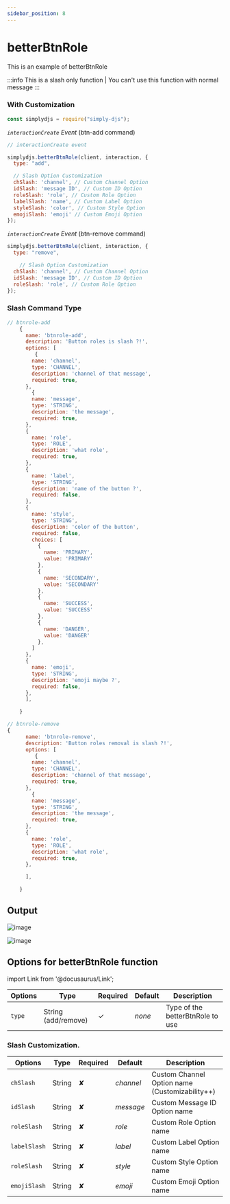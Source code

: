 ```yaml
---
sidebar_position: 8
---
```


# betterBtnRole

This is an example of betterBtnRole

:::info
This is a slash only function | You can't use this function with normal message
:::

### With Customization

```js
const simplydjs = require("simply-djs");
```

_`interactionCreate` Event_ (btn-add command)

```js
// interactionCreate event

simplydjs.betterBtnRole(client, interaction, {
  type: "add",

  // Slash Option Customization
  chSlash: 'channel', // Custom Channel Option
  idSlash: 'message ID', // Custom ID Option
  roleSlash: 'role', // Custom Role Option
  labelSlash: 'name', // Custom Label Option
  styleSlash: 'color', // Custom Style Option
  emojiSlash: 'emoji' // Custom Emoji Option
});
```

_`interactionCreate` Event_ (btn-remove command)
```js
simplydjs.betterBtnRole(client, interaction, {
  type: "remove",

    // Slash Option Customization
  chSlash: 'channel', // Custom Channel Option
  idSlash: 'message ID', // Custom ID Option
  roleSlash: 'role', // Custom Role Option
});
```

### Slash Command Type

```js
// btnrole-add
    {
      name: 'btnrole-add',
      description: 'Button roles is slash ?!',
      options: [
         {
        name: 'channel',
        type: 'CHANNEL',
        description: 'channel of that message',
        required: true,
      },
        {
        name: 'message',
        type: 'STRING',
        description: 'the message',
        required: true,
      },
      {
        name: 'role',
        type: 'ROLE',
        description: 'what role',
        required: true,
      },
      {
        name: 'label',
        type: 'STRING',
        description: 'name of the button ?',
        required: false,
      },
      {
        name: 'style',
        type: 'STRING',
        description: 'color of the button',
        required: false,
        choices: [
          {
            name: 'PRIMARY',
            value: 'PRIMARY'
          },
          {
            name: 'SECONDARY',
            value: 'SECONDARY'
          },
          {
            name: 'SUCCESS',
            value: 'SUCCESS'
          },
          {
            name: 'DANGER',
            value: 'DANGER'
          },
        ]
      },
      {
        name: 'emoji',
        type: 'STRING',
        description: 'emoji maybe ?',
        required: false,
      },
      ],

    }
```

```js
// btnrole-remove
{
      name: 'btnrole-remove',
      description: 'Button roles removal is slash ?!',
      options: [
         {
        name: 'channel',
        type: 'CHANNEL',
        description: 'channel of that message',
        required: true,
      },
        {
        name: 'message',
        type: 'STRING',
        description: 'the message',
        required: true,
      },
      {
        name: 'role',
        type: 'ROLE',
        description: 'what role',
        required: true,
      },

      ],

    }
```

## Output

![image](https://media.discordapp.net/attachments/877596016138936430/890999104044404776/8wFg3SdnkDaQAAAABJRU5ErkJggg.png)

![image](https://media.discordapp.net/attachments/877596016138936430/890999286509232208/AYPhA9qN4HCXAAAAAElFTkSuQmCC.png)

## Options for betterBtnRole function

import Link from '@docusaurus/Link';

<div style={{textAlign: 'center'}}>

| Options | Type                                                                                                                          | Required | Default | Description                      |
| ------- | ----------------------------------------------------------------------------------------------------------------------------- | -------- | ------- | -------------------------------- |
| `type`  | <Link to="https://developer.mozilla.org/en-US/docs/Web/JavaScript/Reference/Global_Objects/String">String (add/remove)</Link> | ✓        | _none_  | Type of the betterBtnRole to use |

</div>

### Slash Customization.

<div style={{textAlign: 'center'}}>

| Options | Type                                                                                                                          | Required | Default | Description                      |
| ------- | ----------------------------------------------------------------------------------------------------------------------------- | -------- | ------- | -------------------------------- |
| `chSlash`  | <Link to="https://developer.mozilla.org/en-US/docs/Web/JavaScript/Reference/Global_Objects/String">String</Link> | ✘        | _channel_  | Custom Channel Option name (Customizability++)|
| `idSlash`  | <Link to="https://developer.mozilla.org/en-US/docs/Web/JavaScript/Reference/Global_Objects/String">String</Link> | ✘        | _message_  | Custom Message ID Option name |
| `roleSlash`  | <Link to="https://developer.mozilla.org/en-US/docs/Web/JavaScript/Reference/Global_Objects/String">String</Link> | ✘        | _role_  | Custom Role Option name |
| `labelSlash`  | <Link to="https://developer.mozilla.org/en-US/docs/Web/JavaScript/Reference/Global_Objects/String">String</Link> | ✘        | _label_  | Custom Label Option name |
| `roleSlash`  | <Link to="https://developer.mozilla.org/en-US/docs/Web/JavaScript/Reference/Global_Objects/String">String</Link> | ✘        | _style_  | Custom Style Option name |
| `emojiSlash`  | <Link to="https://developer.mozilla.org/en-US/docs/Web/JavaScript/Reference/Global_Objects/String">String</Link> | ✘        | _emoji_  | Custom Emoji Option name |

</div>